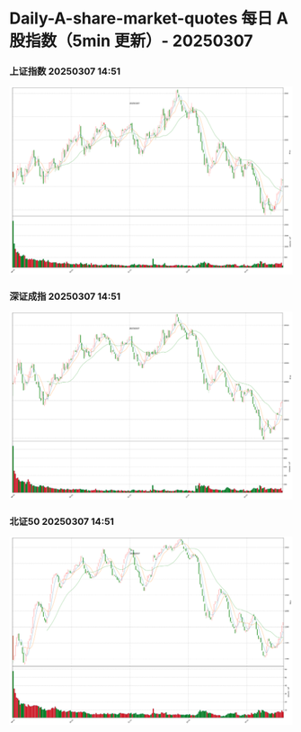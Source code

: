 
# Daily-A-share-market-quotes 每日 A 股指数（5min 更新）- 20250307

### 上证指数 20250307 14:51
![](./fig/2025/3/20250307-sh000001.png)

### 深证成指 20250307 14:51
![](./fig/2025/3/20250307-sz399001.png)

### 北证50 20250307 14:51
![](./fig/2025/3/20250307-bj899050.png)
